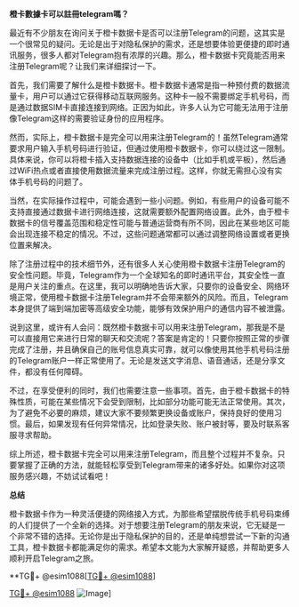 **橙卡數據卡可以註冊telegram嗎？**

最近有不少朋友在询问关于橙卡数据卡是否可以注册Telegram的问题，这其实是一个很常见的疑问。无论是出于对隐私保护的需求，还是想要体验更便捷的即时通讯服务，很多人都对Telegram抱有浓厚的兴趣。那么，橙卡数据卡究竟能否用来注册Telegram呢？让我们来详细探讨一下。

首先，我们需要了解什么是橙卡数据卡。橙卡数据卡通常是指一种预付费的数据流量卡，用户可以通过它获得移动互联网服务。这种卡一般不需要绑定手机号码，而是通过数据SIM卡直接连接到网络。正因为如此，许多人认为它可能无法用于注册像Telegram这样的需要验证身份的应用程序。

然而，实际上，橙卡数据卡是完全可以用来注册Telegram的！虽然Telegram通常要求用户输入手机号码进行验证，但通过使用橙卡数据卡，你可以绕过这一限制。具体来说，你可以将橙卡插入支持数据连接的设备中（比如手机或平板），然后通过WiFi热点或者直接使用数据流量来完成注册过程。这样，你就无需担心没有实体手机号码的问题了。

当然，在实际操作过程中，可能会遇到一些小问题。例如，有些用户的设备可能不支持直接通过数据卡进行网络连接，这就需要额外配置网络设置。此外，由于橙卡数据卡的信号覆盖范围和稳定性可能与普通运营商有所不同，因此在某些地区可能会出现连接不稳定的情况。不过，这些问题通常都可以通过调整网络设置或者更换位置来解决。

除了注册过程中的技术细节外，还有很多人关心使用橙卡数据卡注册Telegram的安全性问题。毕竟，Telegram作为一个全球知名的即时通讯平台，其安全性一直是用户关注的重点。在这里，我可以明确地告诉大家，只要你的设备安全、网络环境正常，使用橙卡数据卡注册Telegram并不会带来额外的风险。而且，Telegram本身提供了端到端加密等高级安全功能，能够有效保护用户的通信内容不被泄露。

说到这里，或许有人会问：既然橙卡数据卡可以用来注册Telegram，那我是不是可以直接用它来进行日常的聊天和交流呢？答案是肯定的！只要你按照正常的步骤完成了注册，并且确保自己的账号信息真实可靠，就可以像使用其他手机号码注册的Telegram账户一样正常使用了。无论是发送文字消息、语音通话，还是分享文件，都没有任何障碍。

不过，在享受便利的同时，我们也需要注意一些事项。首先，由于橙卡数据卡的特殊性质，可能在某些情况下会受到限制，比如部分功能可能无法正常使用。其次，为了避免不必要的麻烦，建议大家不要频繁更换设备或账户，保持良好的使用习惯。最后，如果发现有任何异常情况，比如登录失败、账户被封等，要及时联系客服寻求帮助。

综上所述，橙卡数据卡完全可以用来注册Telegram，而且整个过程并不复杂。只要掌握了正确的方法，就能轻松享受到Telegram带来的诸多好处。如果你对这项服务感兴趣，不妨试试看吧！

**总结**

橙卡数据卡作为一种灵活便捷的网络接入方式，为那些希望摆脱传统手机号码束缚的人们提供了一个全新的选择。对于想要注册Telegram的朋友来说，它无疑是一个非常不错的选择。无论你是出于隐私保护的目的，还是单纯想尝试一下新的沟通工具，橙卡数据卡都能满足你的需求。希望本文能为大家解开疑惑，并帮助更多人顺利开启Telegram之旅。

**TG💪+ @esim1088[[TG💪+ @esim1088](https://t.me/s/esim1088)]

[TG💪+ @esim1088](https://t.me/s/esim1088) ![Image](https://i.postimg.cc/4NQfJmqS/Snipaste-2025-05-13-00-14-12.png)]